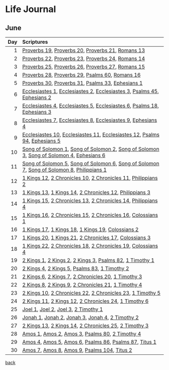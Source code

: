 # Life Journal
## June


| Day | Scriptures |
| ---: | :--- |
| 1 | [Proverbs 19](https://www.bible.com/bible/111/PRO.19.NIV), [Proverbs 20](https://www.bible.com/bible/111/PRO.20.NIV), [Proverbs 21](https://www.bible.com/bible/111/PRO.21.NIV), [Romans 13](https://www.bible.com/bible/111/ROM.13.NIV) |
| 2 | [Proverbs 22](https://www.bible.com/bible/111/PRO.22.NIV), [Proverbs 23](https://www.bible.com/bible/111/PRO.23.NIV), [Proverbs 24](https://www.bible.com/bible/111/PRO.24.NIV), [Romans 14](https://www.bible.com/bible/111/ROM.14.NIV) |
| 3 | [Proverbs 25](https://www.bible.com/bible/111/PRO.25.NIV), [Proverbs 26](https://www.bible.com/bible/111/PRO.26.NIV), [Proverbs 27](https://www.bible.com/bible/111/PRO.27.NIV), [Romans 15](https://www.bible.com/bible/111/ROM.15.NIV) |
| 4 | [Proverbs 28](https://www.bible.com/bible/111/PRO.28.NIV), [Proverbs 29](https://www.bible.com/bible/111/PRO.29.NIV), [Psalms 60](https://www.bible.com/bible/111/PSA.60.NIV), [Romans 16](https://www.bible.com/bible/111/ROM.16.NIV) |
| 5 | [Proverbs 30](https://www.bible.com/bible/111/PRO.30.NIV), [Proverbs 31](https://www.bible.com/bible/111/PRO.31.NIV), [Psalms 33](https://www.bible.com/bible/111/PSA.33.NIV), [Ephesians 1](https://www.bible.com/bible/111/EPH.1.NIV) |
| 6 | [Ecclesiastes 1](https://www.bible.com/bible/111/ECC.1.NIV), [Ecclesiastes 2](https://www.bible.com/bible/111/ECC.2.NIV), [Ecclesiastes 3](https://www.bible.com/bible/111/ECC.3.NIV), [Psalms 45](https://www.bible.com/bible/111/PSA.45.NIV), [Ephesians 2](https://www.bible.com/bible/111/EPH.2.NIV) |
| 7 | [Ecclesiastes 4](https://www.bible.com/bible/111/ECC.4.NIV), [Ecclesiastes 5](https://www.bible.com/bible/111/ECC.5.NIV), [Ecclesiastes 6](https://www.bible.com/bible/111/ECC.6.NIV), [Psalms 18](https://www.bible.com/bible/111/PSA.18.NIV), [Ephesians 3](https://www.bible.com/bible/111/EPH.3.NIV) |
| 8 | [Ecclesiastes 7](https://www.bible.com/bible/111/ECC.7.NIV), [Ecclesiastes 8](https://www.bible.com/bible/111/ECC.8.NIV), [Ecclesiastes 9](https://www.bible.com/bible/111/ECC.9.NIV), [Ephesians 4](https://www.bible.com/bible/111/EPH.4.NIV) |
| 9 | [Ecclesiastes 10](https://www.bible.com/bible/111/ECC.10.NIV), [Ecclesiastes 11](https://www.bible.com/bible/111/ECC.11.NIV), [Ecclesiastes 12](https://www.bible.com/bible/111/ECC.12.NIV), [Psalms 94](https://www.bible.com/bible/111/PSA.94.NIV), [Ephesians 5](https://www.bible.com/bible/111/EPH.5.NIV) |
| 10 | [Song of Solomon 1](https://www.bible.com/bible/111/SNG.1.NIV), [Song of Solomon 2](https://www.bible.com/bible/111/SNG.2.NIV), [Song of Solomon 3](https://www.bible.com/bible/111/SNG.3.NIV), [Song of Solomon 4](https://www.bible.com/bible/111/SNG.4.NIV), [Ephesians 6](https://www.bible.com/bible/111/EPH.6.NIV) |
| 11 | [Song of Solomon 5](https://www.bible.com/bible/111/SNG.5.NIV), [Song of Solomon 6](https://www.bible.com/bible/111/SNG.6.NIV), [Song of Solomon 7](https://www.bible.com/bible/111/SNG.7.NIV), [Song of Solomon 8](https://www.bible.com/bible/111/SNG.8.NIV), [Philippians 1](https://www.bible.com/bible/111/PHP.1.NIV) |
| 12 | [1 Kings 12](https://www.bible.com/bible/111/1KI.12.NIV), [2 Chronicles 10](https://www.bible.com/bible/111/2CH.10.NIV), [2 Chronicles 11](https://www.bible.com/bible/111/2CH.11.NIV), [Philippians 2](https://www.bible.com/bible/111/PHP.2.NIV) |
| 13 | [1 Kings 13](https://www.bible.com/bible/111/1KI.13.NIV), [1 Kings 14](https://www.bible.com/bible/111/1KI.14.NIV), [2 Chronicles 12](https://www.bible.com/bible/111/2CH.12.NIV), [Philippians 3](https://www.bible.com/bible/111/PHP.3.NIV) |
| 14 | [1 Kings 15](https://www.bible.com/bible/111/1KI.15.NIV), [2 Chronicles 13](https://www.bible.com/bible/111/2CH.13.NIV), [2 Chronicles 14](https://www.bible.com/bible/111/2CH.14.NIV), [Philippians 4](https://www.bible.com/bible/111/PHP.4.NIV) |
| 15 | [1 Kings 16](https://www.bible.com/bible/111/1KI.16.NIV), [2 Chronicles 15](https://www.bible.com/bible/111/2CH.15.NIV), [2 Chronicles 16](https://www.bible.com/bible/111/2CH.16.NIV), [Colossians 1](https://www.bible.com/bible/111/COL.1.NIV) |
| 16 | [1 Kings 17](https://www.bible.com/bible/111/1KI.17.NIV), [1 Kings 18](https://www.bible.com/bible/111/1KI.18.NIV), [1 Kings 19](https://www.bible.com/bible/111/1KI.19.NIV), [Colossians 2](https://www.bible.com/bible/111/COL.2.NIV) |
| 17 | [1 Kings 20](https://www.bible.com/bible/111/1KI.20.NIV), [1 Kings 21](https://www.bible.com/bible/111/1KI.21.NIV), [2 Chronicles 17](https://www.bible.com/bible/111/2CH.17.NIV), [Colossians 3](https://www.bible.com/bible/111/COL.3.NIV) |
| 18 | [1 Kings 22](https://www.bible.com/bible/111/1KI.22.NIV), [2 Chronicles 18](https://www.bible.com/bible/111/2CH.18.NIV), [2 Chronicles 19](https://www.bible.com/bible/111/2CH.19.NIV), [Colossians 4](https://www.bible.com/bible/111/COL.4.NIV) |
| 19 | [2 Kings 1](https://www.bible.com/bible/111/2KI.1.NIV), [2 Kings 2](https://www.bible.com/bible/111/2KI.2.NIV), [2 Kings 3](https://www.bible.com/bible/111/2KI.3.NIV), [Psalms 82](https://www.bible.com/bible/111/PSA.82.NIV), [1 Timothy 1](https://www.bible.com/bible/111/1TI.1.NIV) |
| 20 | [2 Kings 4](https://www.bible.com/bible/111/2KI.4.NIV), [2 Kings 5](https://www.bible.com/bible/111/2KI.5.NIV), [Psalms 83](https://www.bible.com/bible/111/PSA.83.NIV), [1 Timothy 2](https://www.bible.com/bible/111/1TI.2.NIV) |
| 21 | [2 Kings 6](https://www.bible.com/bible/111/2KI.6.NIV), [2 Kings 7](https://www.bible.com/bible/111/2KI.7.NIV), [2 Chronicles 20](https://www.bible.com/bible/111/2CH.20.NIV), [1 Timothy 3](https://www.bible.com/bible/111/1TI.3.NIV) |
| 22 | [2 Kings 8](https://www.bible.com/bible/111/2KI.8.NIV), [2 Kings 9](https://www.bible.com/bible/111/2KI.9.NIV), [2 Chronicles 21](https://www.bible.com/bible/111/2CH.21.NIV), [1 Timothy 4](https://www.bible.com/bible/111/1TI.4.NIV) |
| 23 | [2 Kings 10](https://www.bible.com/bible/111/2KI.10.NIV), [2 Chronicles 22](https://www.bible.com/bible/111/2CH.22.NIV), [2 Chronicles 23](https://www.bible.com/bible/111/2CH.23.NIV), [1 Timothy 5](https://www.bible.com/bible/111/1TI.5.NIV) |
| 24 | [2 Kings 11](https://www.bible.com/bible/111/2KI.11.NIV), [2 Kings 12](https://www.bible.com/bible/111/2KI.12.NIV), [2 Chronicles 24](https://www.bible.com/bible/111/2CH.24.NIV), [1 Timothy 6](https://www.bible.com/bible/111/1TI.6.NIV) |
| 25 | [Joel 1](https://www.bible.com/bible/111/JOL.1.NIV), [Joel 2](https://www.bible.com/bible/111/JOL.2.NIV), [Joel 3](https://www.bible.com/bible/111/JOL.3.NIV), [2 Timothy 1](https://www.bible.com/bible/111/2TI.1.NIV) |
| 26 | [Jonah 1](https://www.bible.com/bible/111/JON.1.NIV), [Jonah 2](https://www.bible.com/bible/111/JON.2.NIV), [Jonah 3](https://www.bible.com/bible/111/JON.3.NIV), [Jonah 4](https://www.bible.com/bible/111/JON.4.NIV), [2 Timothy 2](https://www.bible.com/bible/111/2TI.2.NIV) |
| 27 | [2 Kings 13](https://www.bible.com/bible/111/2KI.13.NIV), [2 Kings 14](https://www.bible.com/bible/111/2KI.14.NIV), [2 Chronicles 25](https://www.bible.com/bible/111/2CH.25.NIV), [2 Timothy 3](https://www.bible.com/bible/111/2TI.3.NIV) |
| 28 | [Amos 1](https://www.bible.com/bible/111/AMO.1.NIV), [Amos 2](https://www.bible.com/bible/111/AMO.2.NIV), [Amos 3](https://www.bible.com/bible/111/AMO.3.NIV), [Psalms 80](https://www.bible.com/bible/111/PSA.80.NIV), [2 Timothy 4](https://www.bible.com/bible/111/2TI.4.NIV) |
| 29 | [Amos 4](https://www.bible.com/bible/111/AMO.4.NIV), [Amos 5](https://www.bible.com/bible/111/AMO.5.NIV), [Amos 6](https://www.bible.com/bible/111/AMO.6.NIV), [Psalms 86](https://www.bible.com/bible/111/PSA.86.NIV), [Psalms 87](https://www.bible.com/bible/111/PSA.87.NIV), [Titus 1](https://www.bible.com/bible/111/TIT.1.NIV) |
| 30 | [Amos 7](https://www.bible.com/bible/111/AMO.7.NIV), [Amos 8](https://www.bible.com/bible/111/AMO.8.NIV), [Amos 9](https://www.bible.com/bible/111/AMO.9.NIV), [Psalms 104](https://www.bible.com/bible/111/PSA.104.NIV), [Titus 2](https://www.bible.com/bible/111/TIT.2.NIV) |


[back](./LifeJournal.md)